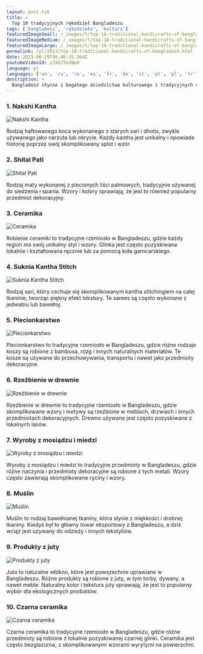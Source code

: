 ```yaml
---
layout: post.njk
title: >
  Top 10 tradycyjnych rękodzieł Bangladeszu
tags: ['bangladesz', 'rękodzieło', 'kultura']
featuredImageSmall: /_images/t/top-10-traditional-handicrafts-of-bangladesh-cover-pl-small.webp
featuredImageMedium: /_images/t/top-10-traditional-handicrafts-of-bangladesh-cover-pl-medium.webp
featuredImageLarge: /_images/t/top-10-traditional-handicrafts-of-bangladesh-cover-pl-large.webp
permalink: /pl/2023/top-10-traditional-handicrafts-of-bangladesh.html
date: 2023-06-29T06:46:35.364Z
youtubeVideoId: yJX6JTeXNp8
language: pl
languages: ['en', 'ru', 'ro', 'es', 'fr', 'de', 'it', 'pt', 'pl', 'tr']
description: >
  Bangladesz słynie z bogatego dziedzictwa kulturowego i tradycyjnych rękodzieł. Oto 10 najbardziej unikalnych i pięknych rękodzieł, które wciąż są praktykowane w Bangladeszu dzisiaj.
---
```


### 1. Nakshi Kantha

![Nakshi Kantha](/_images/2/25896fe48a72e1715a474e76ca652a7a-medium.webp)

Rodzaj haftowanego koca wykonanego z starych sari i dhotis, zwykle używanego jako narzuta lub okrycie. Każdy kantha jest unikalny i opowiada historię poprzez swój skomplikowany splot i wzór.

### 2. Shital Pati

![Shital Pati](/_images/a/aa8a9d45e5bb9303b7967e54ae33e66e-medium.webp)

Rodzaj maty wykonanej z plecionych liści palmowych, tradycyjnie używanej do siedzenia i spania. Wzory i kolory sprawiają, że jest to również popularny przedmiot dekoracyjny.

### 3. Ceramika

![Ceramika](/_images/1/1ed2ed47313dc279cd29aa11f554d3db-medium.webp)

Robienie ceramiki to tradycyjne rzemiosło w Bangladeszu, gdzie każdy region ma swój unikalny styl i wzory. Glinka jest często pozyskiwana lokalnie i kształtowana ręcznie lub za pomocą koła garncarskiego.

### 4. Suknia Kantha Stitch

![Suknia Kantha Stitch](/_images/9/965a6ecfaa996ce2b2cb14a9279c3e2a-medium.webp)

Rodzaj sari, który cechuje się skomplikowanym kantha stitchingiem na całej tkaninie, tworząc piękny efekt tekstury. Te sarees są często wykonane z jedwabiu lub bawełny.

### 5. Plecionkarstwo

![Plecionkarstwo](/_images/c/cf6d581e6c0ca9be540773131f344815-medium.webp)

Plecionkarstwo to tradycyjne rzemiosło w Bangladeszu, gdzie różne rodzaje koszy są robione z bambusa, rózg i innych naturalnych materiałów. Te kosze są używane do przechowywania, transportu i nawet jako przedmioty dekoracyjne.

### 6. Rzeźbienie w drewnie

![Rzeźbienie w drewnie](/_images/e/ee6ff41b7a300f536db5dfd40fc29fd4-medium.webp)

Rzeźbienie w drewnie to tradycyjne rzemiosło w Bangladeszu, gdzie skomplikowane wzory i motywy są rzeźbione w meblach, drzwiach i innych przedmiotach dekoracyjnych. Drewno używane jest często pozyskiwane z lokalnych lasów.

### 7. Wyroby z mosiądzu i miedzi

![Wyroby z mosiądzu i miedzi](/_images/0/0d1d8ac49dce83b021c8ef16a3cc09e2-medium.webp)

Wyroby z mosiądzu i miedzi to tradycyjne przedmioty w Bangladeszu, gdzie różne naczynia i przedmioty dekoracyjne są robione z tych metali. Wzory często zawierają skomplikowane ryciny i wzory.

### 8. Muślin

![Muślin](/_images/5/5b8b02d9f2834d3f8be6822a7284efc1-medium.webp)

Muślin to rodzaj bawełnianej tkaniny, która słynie z miękkości i drobnej tkaniny. Kiedyś był to główny towar eksportowy z Bangladeszu, a dziś wciąż jest używany do odzieży i innych tekstyliów.

### 9. Produkty z juty

![Produkty z juty](/_images/9/91d716b011bdc9f855a49d9c548aeed3-medium.webp)

Juta to naturalne włókno, które jest powszechnie uprawiane w Bangladeszu. Różne produkty są robione z juty, w tym torby, dywany, a nawet meble. Naturalny kolor i tekstura juty sprawiają, że jest to popularny wybór dla ekologicznych produktów.

### 10. Czarna ceramika

![Czarna ceramika](/_images/8/81d338e27b9fa00a89029b4fbf67e812-medium.webp)

Czarna ceramika to tradycyjne rzemiosło w Bangladeszu, gdzie różne przedmioty są robione z lokalnie pozyskiwanej czarnej glinki. Ceramika jest często bezglazurna, z skomplikowanymi wzorami wyrytymi na powierzchni.

